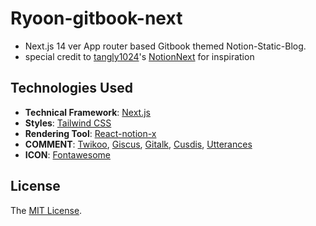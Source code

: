 # Ryoon-gitbook-next

- Next.js 14 ver App router based Gitbook themed Notion-Static-Blog.
- special credit to [tangly1024](https://github.com/tangly1024)'s [NotionNext](https://github.com/tangly1024/NotionNext) for inspiration



## Technologies Used

- **Technical Framework**: [Next.js](https://nextjs.org)
- **Styles**: [Tailwind CSS](https://www.tailwindcss.cn/)
- **Rendering Tool**: [React-notion-x](https://github.com/NotionX/react-notion-x)
- **COMMENT**: [Twikoo](https://github.com/imaegoo/twikoo), [Giscus](https://giscus.app/zh-CN), [Gitalk](https://gitalk.github.io), [Cusdis](https://cusdis.com), [Utterances](https://utteranc.es)
- **ICON**: [Fontawesome](https://fontawesome.com/v6/icons/)

## License

The [MIT License](https://github.com/ryoon-with-wisdomtrees/).
